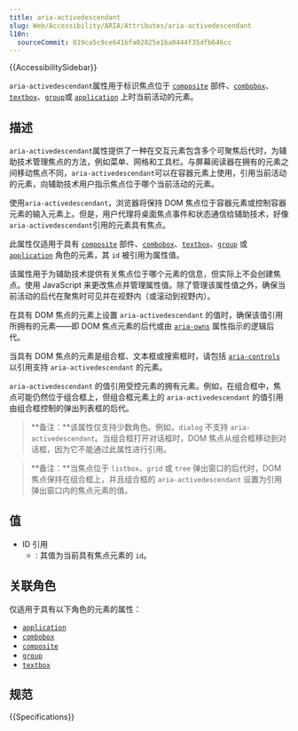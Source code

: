 ```yaml
---
title: aria-activedescendant
slug: Web/Accessibility/ARIA/Attributes/aria-activedescendant
l10n:
  sourceCommit: 019ca5c9ce641bfa02825e1ba0444f35dfb646cc
---
```


{{AccessibilitySidebar}}

`aria-activedescendant`属性用于标识焦点位于 [`composite`](/zh-CN/docs/Web/Accessibility/ARIA/Roles/composite_role) 部件、[`combobox`](/zh-CN/docs/Web/Accessibility/ARIA/Roles/combobox_role)、[`textbox`](/zh-CN/docs/Web/Accessibility/ARIA/Roles/textbox_role)、[`group`](/zh-CN/docs/Web/Accessibility/ARIA/Roles/group_role)或 [`application`](/zh-CN/docs/Web/Accessibility/ARIA/Roles/application_role) 上时当前活动的元素。

## 描述

`aria-activedescendant`属性提供了一种在交互元素包含多个可聚焦后代时，为辅助技术管理焦点的方法，例如菜单、网格和工具栏。与屏幕阅读器在拥有的元素之间移动焦点不同，`aria-activedescendant`可以在容器元素上使用，引用当前活动的元素，向辅助技术用户指示焦点位于哪个当前活动的元素。

使用`aria-activedescendant`，浏览器将保持 DOM 焦点位于容器元素或控制容器元素的输入元素上。但是，用户代理将桌面焦点事件和状态通信给辅助技术，好像`aria-activedescendant`引用的元素具有焦点。

此属性仅适用于具有 [`composite`](/zh-CN/docs/Web/Accessibility/ARIA/Roles/composite_role) 部件、[`combobox`](/zh-CN/docs/Web/Accessibility/ARIA/Roles/combobox_role)、[`textbox`](/zh-CN/docs/Web/Accessibility/ARIA/Roles/textbox_role)、[`group`](/zh-CN/docs/Web/Accessibility/ARIA/Roles/group_role) 或 [`application`](/zh-CN/docs/Web/Accessibility/ARIA/Roles/application_role) 角色的元素，其 `id` 被引用为属性值。

该属性用于为辅助技术提供有关焦点位于哪个元素的信息，但实际上不会创建焦点。使用 JavaScript 来更改焦点并管理属性值。除了管理该属性值之外，确保当前活动的后代在聚焦时可见并在视野内（或滚动到视野内）。

在具有 DOM 焦点的元素上设置 `aria-activedescendant` 的值时，确保该值引用所拥有的元素——即 DOM 焦点元素的后代或由 [`aria-owns`](/zh-CN/docs/Web/Accessibility/ARIA/Attributes/aria-owns) 属性指示的逻辑后代。

当具有 DOM 焦点的元素是组合框、文本框或搜索框时，请包括 [`aria-controls`](/zh-CN/docs/Web/Accessibility/ARIA/Attributes/aria-controls) 以引用支持 `aria-activedescendant` 的元素。

`aria-activedescendant` 的值引用受控元素的拥有元素。例如，在组合框中，焦点可能仍然位于组合框上，但组合框元素上的 `aria-activedescendant` 的值引用由组合框控制的弹出列表框的后代。

> **备注：**该属性仅支持少数角色。例如，`dialog` 不支持 `aria-activedescendant`。当组合框打开对话框时，DOM 焦点从组合框移动到对话框，因为它不能通过此属性进行引用。

> **备注：**当焦点位于 `listbox`、`grid` 或 `tree` 弹出窗口的后代时，DOM 焦点保持在组合框上，并且组合框的 `aria-activedescendant` 设置为引用弹出窗口内的焦点元素的值。

## 值

- ID 引用
  - : 其值为当前具有焦点元素的 `id`。

## 关联角色

仅适用于具有以下角色的元素的属性：

- [`application`](/zh-CN/docs/Web/Accessibility/ARIA/Roles/application_role)
- [`combobox`](/zh-CN/docs/Web/Accessibility/ARIA/Roles/combobox_role)
- [`composite`](/zh-CN/docs/Web/Accessibility/ARIA/Roles/composite_role)
- [`group`](/zh-CN/docs/Web/Accessibility/ARIA/Roles/group_role)
- [`textbox`](/zh-CN/docs/Web/Accessibility/ARIA/Roles/textbox_role)

## 规范

{{Specifications}}
